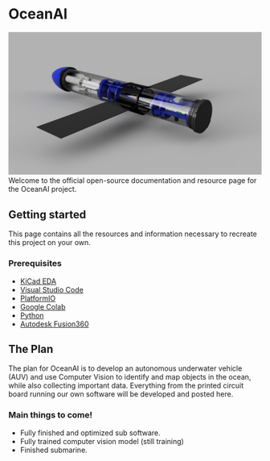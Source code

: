# OceanAI
![1](/Resources/project_images/sub_cad/complete/render1.png)
Welcome to the official open-source documentation and resource page for the OceanAI project.

## Getting started
This page contains all the resources and information necessary to recreate this project on your own.
### Prerequisites
* [KiCad EDA](https://www.kicad.org/)
* [Visual Studio Code](https://code.visualstudio.com/)
* [PlatformIO](https://platformio.org/)
* [Google Colab](https://colab.research.google.com/?utm_source=scs-index)
* [Python](https://www.python.org/)
* [Autodesk Fusion360](https://www.autodesk.com/products/fusion-360/overview)

## The Plan
The plan for OceanAI is to develop an autonomous underwater vehicle (AUV) and use Computer Vision to identify and map objects in the ocean, while also collecting important data. Everything from the printed circuit board running our own software will be developed and posted here.
### Main things to come!
* Fully finished and optimized sub software.
* Fully trained computer vision model (still training)
* Finished submarine.


